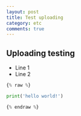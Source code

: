 ```yaml
---
layout: post
title: Test uploading
category: etc
comments: true
---
```

## Uploading testing
- Line 1
- Line 2

```python
{% raw %}

print('hello world!')

{% endraw %}
```

